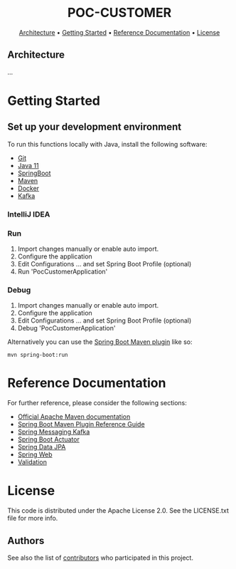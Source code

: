 <h1 align="center">
  <br>
  <br>
  POC-CUSTOMER
  <br>
</h1>

<p align="center">
  <a href="#Architecture">Architecture</a> •
  <a href="#Getting Started">Getting Started</a> •
  <a href="#reference-documentation">Reference Documentation</a> •
   <a href="#license">License</a>
</p>


## Architecture
...

# Getting Started
## Set up your development environment
To run this functions locally with Java, install the following software:
* [Git](https://git-scm.com)
* [Java 11](https://www.java.com)
* [SpringBoot](https://spring.io/projects/spring-boot)
* [Maven](https://maven.apache.org/)
* [Docker](https://www.docker.com/products/docker-desktop)
* [Kafka](https://kafka.apache.org/)

### IntelliJ IDEA
### Run
1. Import changes manually or enable auto import.
2. Configure the application
3. Edit Configurations ... and set Spring Boot Profile (optional)
4. Run 'PocCustomerApplication'

### Debug
1. Import changes manually or enable auto import.
2. Configure the application
3. Edit Configurations ... and set Spring Boot Profile (optional)
4. Debug 'PocCustomerApplication'

Alternatively you can use the [Spring Boot Maven plugin](https://docs.spring.io/spring-boot/docs/current/reference/html/build-tool-plugins-maven-plugin.html) like so:

```shell
mvn spring-boot:run
```

# Reference Documentation
For further reference, please consider the following sections:

* [Official Apache Maven documentation](https://maven.apache.org/guides/index.html)
* [Spring Boot Maven Plugin Reference Guide](https://docs.spring.io/spring-boot/docs/2.3.0.RELEASE/maven-plugin/reference/html/)
* [Spring Messaging Kafka](https://docs.spring.io/spring-boot/docs/2.6.3/reference/htmlsingle/#messaging.kafka)
* [Spring Boot Actuator](https://docs.spring.io/spring-boot/docs/2.6.3/reference/htmlsingle/#actuator)
* [Spring Data JPA](https://docs.spring.io/spring-boot/docs/2.6.3/reference/htmlsingle/#data.sql.jpa-and-spring-data)
* [Spring Web](https://docs.spring.io/spring-boot/docs/2.6.3/reference/htmlsingle/#web)
* [Validation](https://docs.spring.io/spring-boot/docs/2.6.3/reference/htmlsingle/#io.validation)

# License

This code is distributed under the Apache License 2.0. See the LICENSE.txt file for more info.

## Authors
See also the list of [contributors](https://github.com/jvnobrega/poc-customer/graphs/contributors) who participated in this project.
